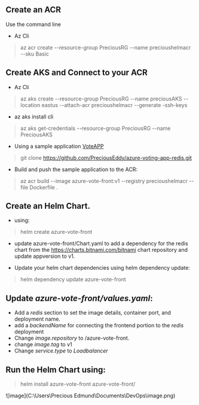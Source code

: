 ## Create an ACR

Use the command line

- Az Cli 

> az acr create --resource-group PreciousRG --name precioushelmacr --sku Basic 

## Create AKS and Connect to your ACR

 - Az Cli 

 > az aks create --resource-group PreciousRG --name preciousAKS --location eastus --attach-acr precioushelmacr --generate -ssh-keys

- az aks install cli 

> az aks get-credentials --resource-group PreciousRG --name PreciousAKS

 - Using a sample application [VoteAPP](https://github.com/PreciousEddy/azure-voting-app-redis.git)

 > git clone https://github.com/PreciousEddy/azure-voting-app-redis.git

 - Build and push the sample application to the ACR:

  > az acr build --image azure-vote-front:v1 --registry precioushelmacr --file Dockerfile .

 ## Create an Helm Chart.
 - using: 
  > helm create azure-vote-front
 - update azure-vote-front/Chart.yaml to add a dependency for the redis chart from the https://charts.bitnami.com/bitnami chart repository and update appversion to v1.

 - Update your helm chart dependencies using helm dependency update:
 > helm dependency update azure-vote-front

 ## Update _azure-vote-front/values.yaml_:
  - Add a _redis_ section to set the image details, container port, and deployment name.
  - add a _backendName_ for connecting the frontend portion to the _redis_ deployment
  - Change _image.repository_ to <loginServer>/azure-vote-front.
  - change _image.tag_ to v1
  - Change _service.type_ to _Loadbalancer_


## Run the Helm Chart using:
> helm install azure-vote-front azure-vote-front/

![image](C:\Users\Precious Edmund\Documents\DevOps\image.png)